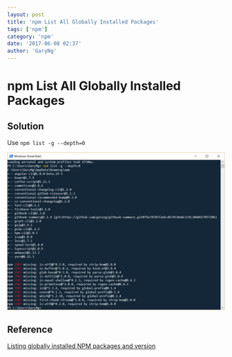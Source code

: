 ```yaml
---
layout: post
title: 'npm List All Globally Installed Packages'
tags: ['npm']
category: 'npm'
date: '2017-06-08 02:37'
author: 'GaryNg'
---
```


# npm List All Globally Installed Packages
## Solution
Use `npm list -g --depth=0`

![npm list all globally installed packages](../images/posts/npm-list-all-globally-installed-packages/2017-06-08_024038.png)


## Reference
[Listing globally installed NPM packages and version](https://ponderingdeveloper.com/2013/09/03/listing-globally-installed-npm-packages-and-version/)
